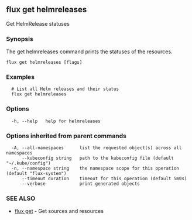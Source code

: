 ## flux get helmreleases

Get HelmRelease statuses

### Synopsis

The get helmreleases command prints the statuses of the resources.

```
flux get helmreleases [flags]
```

### Examples

```
  # List all Helm releases and their status
  flux get helmreleases

```

### Options

```
  -h, --help   help for helmreleases
```

### Options inherited from parent commands

```
  -A, --all-namespaces      list the requested object(s) across all namespaces
      --kubeconfig string   path to the kubeconfig file (default "~/.kube/config")
  -n, --namespace string    the namespace scope for this operation (default "flux-system")
      --timeout duration    timeout for this operation (default 5m0s)
      --verbose             print generated objects
```

### SEE ALSO

* [flux get](flux_get.md)	 - Get sources and resources

